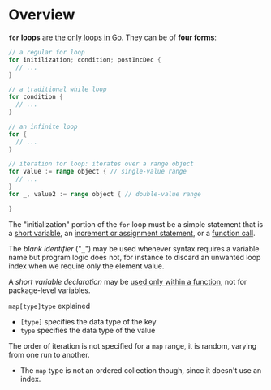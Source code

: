 # Overview
**`for` loops** are <u>the only loops in Go</u>. They can be of **four forms**:
```go
// a regular for loop
for initilization; condition; postIncDec {
  // ...
}

// a traditional while loop
for condition {
  // ...
}

// an infinite loop
for {
  // ...
}

// iteration for loop: iterates over a range object
for value := range object { // single-value range
  // ...
}
for _, value2 := range object { // double-value range

}
```

The "initialization" portion of the `for` loop must be a simple statement that is a <u>short variable</u>, an <u>increment or assignment statement</u>, or a <u>function call</u>.


The *blank identifier* ("`_`") may be used whenever syntax requires a variable name but program logic does not, for instance to discard an unwanted loop index when we require only the element value.

A *short variable declaration* may be <u>used only within a function</u>, not for package-level variables.

`map[type]type` explained
- `[type]` specifies the data type of the key
- `type` specifies the data type of the value

The order of iteration is not specified for a `map` range, it is random, varying from one run to another.
- The `map` type is not an ordered collection though, since it doesn't use an index.